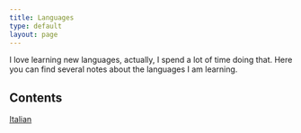```yaml
---
title: Languages
type: default
layout: page
---
```


I love learning new languages, actually, I spend a lot of time doing that. Here
you can find several notes about the languages I am learning.

## Contents

[Italian](/languages/italian)
